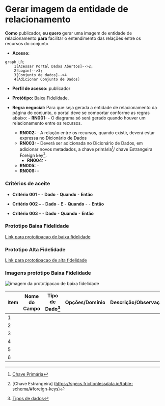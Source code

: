 # Gerar imagem da entidade de relacionamento

**Como** publicador, **eu quero** gerar uma imagem de entidade de relacionamento **para** facilitar o entendimento das relações entre os recursos do conjunto.

- **Acesso:** 

```mermaid
graph LR;
    1[Acessar Portal Dados Abertos]-->2;
    2[Login]-->3;
    3[Conjunto de dados]-->4
    4[Adicionar Conjunto de Dados]
```

- **Perfil de acesso:** publicador
- **Protótipo:** Baixa Fidelidade.

- **Regra negocial:** Para que seja gerada a entidade de relacionamento da página do conjunto, o portal deve se comportar conforme as regras abaixo:
       - **RN001:** - O diagrama só será gerado quando houver um relacionamento entre os recursos. 
	- **RN002:** - A relação entre os recursos, quando existir, deverá estar expressa no Dicionário de Dados
	- **RN003:** - Deverá ser adicionada no Dicionário de Dados, em adicionar novos metadados, a chave primária[^1]/ chave Estrangeira Foreign key[^2]. 
       - **RN004:** - 
 	- **RN005:** - 
	- **RN006:** - 

### Critérios de aceite

- **Critério 001 –** 
       - **Dado** 
       - **Quando** 
       - **Então** 

- **Critério 002 –** 
	   - **Dado** 
	   - **E** 
	   - **Quando** - 
	   - **Então** 

- **Critério 003 –** 
	   - **Dado** 
	   - **Quando** 
	   - **Então** 

### Prototipo Baixa Fidelidade

[Link para prototipacao de baixa fidelidade](link_para_prototipo_baixa_fidelidade)

### Prototipo Alta Fidelidade

[Link para prototipacao de alta fidelidade](link_para_prototipo_alta_fidelidade) 
### Imagens protótipo Baixa Fidelidade

![imagem da prototipacao de baixa fidelidade](/caminho_pasta_imagens)

| Item |                        Nome do Campo                        | Tipo de Dado[^3] | Opções/Domínio |     Descrição/Observações      |
|------|-------------------------------------------------------------|------------------|----------------|--------------------------------|
|    1 |           |            |              |                    |
|    2 |           |            |              |                    |                
|    3 |           |            |              |                    |
|    4 |           |            |              |                    |
|    5 |           |            |              |                    |
|    6 |           |            |              |                    |


[^1]: [Chave Primária](https://specs.frictionlessdata.io/table-schema/#primary-key)
[^2]: [Chave Estrangeira] (https://specs.frictionlessdata.io/table-schema/#foreign-keys)
[^3]: [Tipos de dados](../modelos/tipos_dado_formulario_html.md)